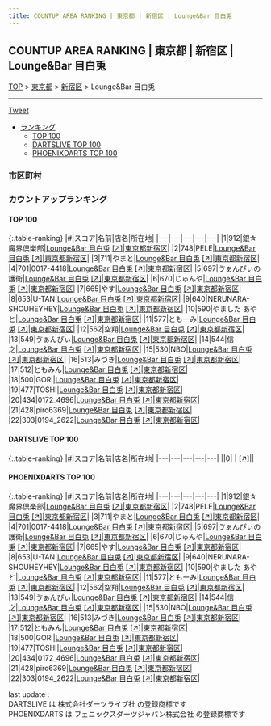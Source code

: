 ```yaml
---
title: COUNTUP AREA RANKING | 東京都 | 新宿区 | Lounge&Bar 目白兎
---
```

## COUNTUP AREA RANKING | 東京都 | 新宿区 | Lounge&Bar 目白兎

[TOP](/darts/rank/) > [東京都](/darts/rank/東京都/) > [新宿区](/darts/rank/東京都/新宿区/) > Lounge&Bar 目白兎

___

<a href="https://twitter.com/share?ref_src=twsrc%5Etfw" data-text="COUNTUP AREA RANKING | 東京都新宿区Lounge&Bar 目白兎" class="twitter-share-button" data-hashtags="DARTSLIVE,PHOENIXDARTS,darts,ダーツ" data-show-count="false">Tweet</a>

* [ランキング](#カウントアップランキング)
    * [TOP 100](#top-100)
    * [DARTSLIVE TOP 100](#dartslive-top-100)
    * [PHOENIXDARTS TOP 100](#phoenixdarts-top-100)

### 市区町村

<ul>

</ul>

### カウントアップランキング

#### TOP 100



{:.table-ranking}
|#|スコア|名前|店名|所在地|
|---|---|---|---|---|
|1|912|<span class="rank-name-pd">銀☆魔界倶楽部</span>|<a href="/darts/rank/shops/8684.html">Lounge&Bar 目白兎</a> <a href="https://vs.phoenixdarts.com/jp/shop/shopDetailInfo/s_8684?s_seq=8684">[↗]</a>|<a href="/darts/rank/東京都/新宿区">東京都新宿区</a>|
|2|748|<span class="rank-name-pd">PELE</span>|<a href="/darts/rank/shops/8684.html">Lounge&Bar 目白兎</a> <a href="https://vs.phoenixdarts.com/jp/shop/shopDetailInfo/s_8684?s_seq=8684">[↗]</a>|<a href="/darts/rank/東京都/新宿区">東京都新宿区</a>|
|3|711|<span class="rank-name-pd">やまと</span>|<a href="/darts/rank/shops/8684.html">Lounge&Bar 目白兎</a> <a href="https://vs.phoenixdarts.com/jp/shop/shopDetailInfo/s_8684?s_seq=8684">[↗]</a>|<a href="/darts/rank/東京都/新宿区">東京都新宿区</a>|
|4|701|<span class="rank-name-pd">0017-4418</span>|<a href="/darts/rank/shops/8684.html">Lounge&Bar 目白兎</a> <a href="https://vs.phoenixdarts.com/jp/shop/shopDetailInfo/s_8684?s_seq=8684">[↗]</a>|<a href="/darts/rank/東京都/新宿区">東京都新宿区</a>|
|5|697|<span class="rank-name-pd">ゔぁんぴぃの護衛</span>|<a href="/darts/rank/shops/8684.html">Lounge&Bar 目白兎</a> <a href="https://vs.phoenixdarts.com/jp/shop/shopDetailInfo/s_8684?s_seq=8684">[↗]</a>|<a href="/darts/rank/東京都/新宿区">東京都新宿区</a>|
|6|670|<span class="rank-name-pd">じゅんや</span>|<a href="/darts/rank/shops/8684.html">Lounge&Bar 目白兎</a> <a href="https://vs.phoenixdarts.com/jp/shop/shopDetailInfo/s_8684?s_seq=8684">[↗]</a>|<a href="/darts/rank/東京都/新宿区">東京都新宿区</a>|
|7|665|<span class="rank-name-pd">やす</span>|<a href="/darts/rank/shops/8684.html">Lounge&Bar 目白兎</a> <a href="https://vs.phoenixdarts.com/jp/shop/shopDetailInfo/s_8684?s_seq=8684">[↗]</a>|<a href="/darts/rank/東京都/新宿区">東京都新宿区</a>|
|8|653|<span class="rank-name-pd">U-TAN</span>|<a href="/darts/rank/shops/8684.html">Lounge&Bar 目白兎</a> <a href="https://vs.phoenixdarts.com/jp/shop/shopDetailInfo/s_8684?s_seq=8684">[↗]</a>|<a href="/darts/rank/東京都/新宿区">東京都新宿区</a>|
|9|640|<span class="rank-name-pd">NERUNARA-SHOUHEYHEY</span>|<a href="/darts/rank/shops/8684.html">Lounge&Bar 目白兎</a> <a href="https://vs.phoenixdarts.com/jp/shop/shopDetailInfo/s_8684?s_seq=8684">[↗]</a>|<a href="/darts/rank/東京都/新宿区">東京都新宿区</a>|
|10|590|<span class="rank-name-pd">やました あやと</span>|<a href="/darts/rank/shops/8684.html">Lounge&Bar 目白兎</a> <a href="https://vs.phoenixdarts.com/jp/shop/shopDetailInfo/s_8684?s_seq=8684">[↗]</a>|<a href="/darts/rank/東京都/新宿区">東京都新宿区</a>|
|11|577|<span class="rank-name-pd">ともーみ</span>|<a href="/darts/rank/shops/8684.html">Lounge&Bar 目白兎</a> <a href="https://vs.phoenixdarts.com/jp/shop/shopDetailInfo/s_8684?s_seq=8684">[↗]</a>|<a href="/darts/rank/東京都/新宿区">東京都新宿区</a>|
|12|562|<span class="rank-name-pd">空翔</span>|<a href="/darts/rank/shops/8684.html">Lounge&Bar 目白兎</a> <a href="https://vs.phoenixdarts.com/jp/shop/shopDetailInfo/s_8684?s_seq=8684">[↗]</a>|<a href="/darts/rank/東京都/新宿区">東京都新宿区</a>|
|13|549|<span class="rank-name-pd">ゔぁんぴぃ</span>|<a href="/darts/rank/shops/8684.html">Lounge&Bar 目白兎</a> <a href="https://vs.phoenixdarts.com/jp/shop/shopDetailInfo/s_8684?s_seq=8684">[↗]</a>|<a href="/darts/rank/東京都/新宿区">東京都新宿区</a>|
|14|544|<span class="rank-name-pd">信之</span>|<a href="/darts/rank/shops/8684.html">Lounge&Bar 目白兎</a> <a href="https://vs.phoenixdarts.com/jp/shop/shopDetailInfo/s_8684?s_seq=8684">[↗]</a>|<a href="/darts/rank/東京都/新宿区">東京都新宿区</a>|
|15|530|<span class="rank-name-pd">NBO</span>|<a href="/darts/rank/shops/8684.html">Lounge&Bar 目白兎</a> <a href="https://vs.phoenixdarts.com/jp/shop/shopDetailInfo/s_8684?s_seq=8684">[↗]</a>|<a href="/darts/rank/東京都/新宿区">東京都新宿区</a>|
|16|513|<span class="rank-name-pd">みづき</span>|<a href="/darts/rank/shops/8684.html">Lounge&Bar 目白兎</a> <a href="https://vs.phoenixdarts.com/jp/shop/shopDetailInfo/s_8684?s_seq=8684">[↗]</a>|<a href="/darts/rank/東京都/新宿区">東京都新宿区</a>|
|17|512|<span class="rank-name-pd">ともみん</span>|<a href="/darts/rank/shops/8684.html">Lounge&Bar 目白兎</a> <a href="https://vs.phoenixdarts.com/jp/shop/shopDetailInfo/s_8684?s_seq=8684">[↗]</a>|<a href="/darts/rank/東京都/新宿区">東京都新宿区</a>|
|18|500|<span class="rank-name-pd">GORI</span>|<a href="/darts/rank/shops/8684.html">Lounge&Bar 目白兎</a> <a href="https://vs.phoenixdarts.com/jp/shop/shopDetailInfo/s_8684?s_seq=8684">[↗]</a>|<a href="/darts/rank/東京都/新宿区">東京都新宿区</a>|
|19|477|<span class="rank-name-pd">TOSHI</span>|<a href="/darts/rank/shops/8684.html">Lounge&Bar 目白兎</a> <a href="https://vs.phoenixdarts.com/jp/shop/shopDetailInfo/s_8684?s_seq=8684">[↗]</a>|<a href="/darts/rank/東京都/新宿区">東京都新宿区</a>|
|20|434|<span class="rank-name-pd">0172_4696</span>|<a href="/darts/rank/shops/8684.html">Lounge&Bar 目白兎</a> <a href="https://vs.phoenixdarts.com/jp/shop/shopDetailInfo/s_8684?s_seq=8684">[↗]</a>|<a href="/darts/rank/東京都/新宿区">東京都新宿区</a>|
|21|428|<span class="rank-name-pd">piro6369</span>|<a href="/darts/rank/shops/8684.html">Lounge&Bar 目白兎</a> <a href="https://vs.phoenixdarts.com/jp/shop/shopDetailInfo/s_8684?s_seq=8684">[↗]</a>|<a href="/darts/rank/東京都/新宿区">東京都新宿区</a>|
|22|303|<span class="rank-name-pd">0194_2622</span>|<a href="/darts/rank/shops/8684.html">Lounge&Bar 目白兎</a> <a href="https://vs.phoenixdarts.com/jp/shop/shopDetailInfo/s_8684?s_seq=8684">[↗]</a>|<a href="/darts/rank/東京都/新宿区">東京都新宿区</a>|


#### DARTSLIVE TOP 100



{:.table-ranking}
|#|スコア|名前|店名|所在地|
|---|---|---|---|---|
||0|<span class="rank-name-dl"> </span>|<a href="/darts/rank/shops/.html"></a> <a href="">[↗]</a>|<a href="/darts/rank//"></a>|


#### PHOENIXDARTS TOP 100



{:.table-ranking}
|#|スコア|名前|店名|所在地|
|---|---|---|---|---|
|1|912|<span class="rank-name-pd">銀☆魔界倶楽部</span>|<a href="/darts/rank/shops/8684.html">Lounge&Bar 目白兎</a> <a href="https://vs.phoenixdarts.com/jp/shop/shopDetailInfo/s_8684?s_seq=8684">[↗]</a>|<a href="/darts/rank/東京都/新宿区">東京都新宿区</a>|
|2|748|<span class="rank-name-pd">PELE</span>|<a href="/darts/rank/shops/8684.html">Lounge&Bar 目白兎</a> <a href="https://vs.phoenixdarts.com/jp/shop/shopDetailInfo/s_8684?s_seq=8684">[↗]</a>|<a href="/darts/rank/東京都/新宿区">東京都新宿区</a>|
|3|711|<span class="rank-name-pd">やまと</span>|<a href="/darts/rank/shops/8684.html">Lounge&Bar 目白兎</a> <a href="https://vs.phoenixdarts.com/jp/shop/shopDetailInfo/s_8684?s_seq=8684">[↗]</a>|<a href="/darts/rank/東京都/新宿区">東京都新宿区</a>|
|4|701|<span class="rank-name-pd">0017-4418</span>|<a href="/darts/rank/shops/8684.html">Lounge&Bar 目白兎</a> <a href="https://vs.phoenixdarts.com/jp/shop/shopDetailInfo/s_8684?s_seq=8684">[↗]</a>|<a href="/darts/rank/東京都/新宿区">東京都新宿区</a>|
|5|697|<span class="rank-name-pd">ゔぁんぴぃの護衛</span>|<a href="/darts/rank/shops/8684.html">Lounge&Bar 目白兎</a> <a href="https://vs.phoenixdarts.com/jp/shop/shopDetailInfo/s_8684?s_seq=8684">[↗]</a>|<a href="/darts/rank/東京都/新宿区">東京都新宿区</a>|
|6|670|<span class="rank-name-pd">じゅんや</span>|<a href="/darts/rank/shops/8684.html">Lounge&Bar 目白兎</a> <a href="https://vs.phoenixdarts.com/jp/shop/shopDetailInfo/s_8684?s_seq=8684">[↗]</a>|<a href="/darts/rank/東京都/新宿区">東京都新宿区</a>|
|7|665|<span class="rank-name-pd">やす</span>|<a href="/darts/rank/shops/8684.html">Lounge&Bar 目白兎</a> <a href="https://vs.phoenixdarts.com/jp/shop/shopDetailInfo/s_8684?s_seq=8684">[↗]</a>|<a href="/darts/rank/東京都/新宿区">東京都新宿区</a>|
|8|653|<span class="rank-name-pd">U-TAN</span>|<a href="/darts/rank/shops/8684.html">Lounge&Bar 目白兎</a> <a href="https://vs.phoenixdarts.com/jp/shop/shopDetailInfo/s_8684?s_seq=8684">[↗]</a>|<a href="/darts/rank/東京都/新宿区">東京都新宿区</a>|
|9|640|<span class="rank-name-pd">NERUNARA-SHOUHEYHEY</span>|<a href="/darts/rank/shops/8684.html">Lounge&Bar 目白兎</a> <a href="https://vs.phoenixdarts.com/jp/shop/shopDetailInfo/s_8684?s_seq=8684">[↗]</a>|<a href="/darts/rank/東京都/新宿区">東京都新宿区</a>|
|10|590|<span class="rank-name-pd">やました あやと</span>|<a href="/darts/rank/shops/8684.html">Lounge&Bar 目白兎</a> <a href="https://vs.phoenixdarts.com/jp/shop/shopDetailInfo/s_8684?s_seq=8684">[↗]</a>|<a href="/darts/rank/東京都/新宿区">東京都新宿区</a>|
|11|577|<span class="rank-name-pd">ともーみ</span>|<a href="/darts/rank/shops/8684.html">Lounge&Bar 目白兎</a> <a href="https://vs.phoenixdarts.com/jp/shop/shopDetailInfo/s_8684?s_seq=8684">[↗]</a>|<a href="/darts/rank/東京都/新宿区">東京都新宿区</a>|
|12|562|<span class="rank-name-pd">空翔</span>|<a href="/darts/rank/shops/8684.html">Lounge&Bar 目白兎</a> <a href="https://vs.phoenixdarts.com/jp/shop/shopDetailInfo/s_8684?s_seq=8684">[↗]</a>|<a href="/darts/rank/東京都/新宿区">東京都新宿区</a>|
|13|549|<span class="rank-name-pd">ゔぁんぴぃ</span>|<a href="/darts/rank/shops/8684.html">Lounge&Bar 目白兎</a> <a href="https://vs.phoenixdarts.com/jp/shop/shopDetailInfo/s_8684?s_seq=8684">[↗]</a>|<a href="/darts/rank/東京都/新宿区">東京都新宿区</a>|
|14|544|<span class="rank-name-pd">信之</span>|<a href="/darts/rank/shops/8684.html">Lounge&Bar 目白兎</a> <a href="https://vs.phoenixdarts.com/jp/shop/shopDetailInfo/s_8684?s_seq=8684">[↗]</a>|<a href="/darts/rank/東京都/新宿区">東京都新宿区</a>|
|15|530|<span class="rank-name-pd">NBO</span>|<a href="/darts/rank/shops/8684.html">Lounge&Bar 目白兎</a> <a href="https://vs.phoenixdarts.com/jp/shop/shopDetailInfo/s_8684?s_seq=8684">[↗]</a>|<a href="/darts/rank/東京都/新宿区">東京都新宿区</a>|
|16|513|<span class="rank-name-pd">みづき</span>|<a href="/darts/rank/shops/8684.html">Lounge&Bar 目白兎</a> <a href="https://vs.phoenixdarts.com/jp/shop/shopDetailInfo/s_8684?s_seq=8684">[↗]</a>|<a href="/darts/rank/東京都/新宿区">東京都新宿区</a>|
|17|512|<span class="rank-name-pd">ともみん</span>|<a href="/darts/rank/shops/8684.html">Lounge&Bar 目白兎</a> <a href="https://vs.phoenixdarts.com/jp/shop/shopDetailInfo/s_8684?s_seq=8684">[↗]</a>|<a href="/darts/rank/東京都/新宿区">東京都新宿区</a>|
|18|500|<span class="rank-name-pd">GORI</span>|<a href="/darts/rank/shops/8684.html">Lounge&Bar 目白兎</a> <a href="https://vs.phoenixdarts.com/jp/shop/shopDetailInfo/s_8684?s_seq=8684">[↗]</a>|<a href="/darts/rank/東京都/新宿区">東京都新宿区</a>|
|19|477|<span class="rank-name-pd">TOSHI</span>|<a href="/darts/rank/shops/8684.html">Lounge&Bar 目白兎</a> <a href="https://vs.phoenixdarts.com/jp/shop/shopDetailInfo/s_8684?s_seq=8684">[↗]</a>|<a href="/darts/rank/東京都/新宿区">東京都新宿区</a>|
|20|434|<span class="rank-name-pd">0172_4696</span>|<a href="/darts/rank/shops/8684.html">Lounge&Bar 目白兎</a> <a href="https://vs.phoenixdarts.com/jp/shop/shopDetailInfo/s_8684?s_seq=8684">[↗]</a>|<a href="/darts/rank/東京都/新宿区">東京都新宿区</a>|
|21|428|<span class="rank-name-pd">piro6369</span>|<a href="/darts/rank/shops/8684.html">Lounge&Bar 目白兎</a> <a href="https://vs.phoenixdarts.com/jp/shop/shopDetailInfo/s_8684?s_seq=8684">[↗]</a>|<a href="/darts/rank/東京都/新宿区">東京都新宿区</a>|
|22|303|<span class="rank-name-pd">0194_2622</span>|<a href="/darts/rank/shops/8684.html">Lounge&Bar 目白兎</a> <a href="https://vs.phoenixdarts.com/jp/shop/shopDetailInfo/s_8684?s_seq=8684">[↗]</a>|<a href="/darts/rank/東京都/新宿区">東京都新宿区</a>|


<div class="footer border-top border-gray-light mt-5 pt-3 text-right text-gray">
    last update : <span style="font-weight: italic" id="foot_last_modified"></span><br />
    DARTSLIVE は 株式会社ダーツライブ社 の登録商標です<br />
    PHOENIXDARTS は フェニックスダーツジャパン株式会社 の登録商標です<br />
</div>

<script src="https://cdnjs.cloudflare.com/ajax/libs/jquery.tablesorter/2.31.3/js/jquery.tablesorter.min.js" integrity="sha512-qzgd5cYSZcosqpzpn7zF2ZId8f/8CHmFKZ8j7mU4OUXTNRd5g+ZHBPsgKEwoqxCtdQvExE5LprwwPAgoicguNg==" crossorigin="anonymous" referrerpolicy="no-referrer"></script>
<link rel="stylesheet" href="https://cdnjs.cloudflare.com/ajax/libs/jquery.tablesorter/2.31.3/css/theme.default.min.css" integrity="sha512-wghhOJkjQX0Lh3NSWvNKeZ0ZpNn+SPVXX1Qyc9OCaogADktxrBiBdKGDoqVUOyhStvMBmJQ8ZdMHiR3wuEq8+w==" crossorigin="anonymous" referrerpolicy="no-referrer" />
<script>
$(function() {
    $(".table-ranking").tablesorter({sortList:[[0, 0]]});
    $("#foot_last_modified").text(formatDate(new Date(document.lastModified), 'yyyy-MM-dd HH:mm:ss'));
});
</script>

<script async src="https://platform.twitter.com/widgets.js" charset="utf-8"></script>